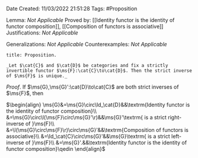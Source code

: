 <div class="topSpace"></div>

Date Created: 11/03/2022 21:51:28
Tags: #Proposition

Lemma: _Not Applicable_
Proved by: [[Identity functor is the identity of functor composition]], [[Composition of functors is associative]]
Justifications: _Not Applicable_

Generalizations: _Not Applicable_
Counterexamples: _Not Applicable_

``` ad-Proposition
title: Proposition.

_Let $\cat{C}$ and $\cat{D}$ be categories and fix a strictly invertible functor $\ms{F}:\cat{C}\to\cat{D}$. Then the strict inverse of $\ms{F}$ is unique._

```

_Proof_. If $\ms{G},\ms{G}':\cat{D}\to\cat{C}$ are both strict inverses of $\ms{F}$, then

$\begin{align}
    \ms{G}&=\ms{G}\circ\Id_\cat{D}&&\textrm{Identity functor is the identity of functor composition}\\
    &=\ms{G}\circ\l(\ms{F}\circ\ms{G}'\r)&&\ms{G}'\textrm{ is a strict right-inverse of }\ms{F}\\
    &=\l(\ms{G}\circ\ms{F}\r)\circ\ms{G}'&&\textrm{Composition of functors is associative}\\
    &=\Id_\cat{C}\circ\ms{G}'&&\ms{G}\textrm{ is a strict left-inverse of }\ms{F}\\
    &=\ms{G}'.&&\textrm{Identity functor is the identity of functor composition}\qedin
\end{align}$
